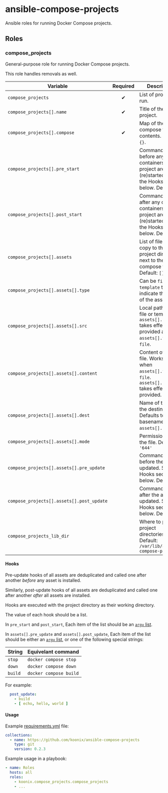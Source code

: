 # ansible-compose-projects

Ansible roles for running Docker Compose projects.

## Roles

### compose_projects

General-purpose role for running Docker Compose projects.

This role handles removals as well.

| Variable                                                  | Required | Description |
|-----------------------------------------------------------|:--------:|-------------|
| `compose_projects`                                        | ✔        | List of projects to run. |
| `compose_projects[].name`                                 | ✔        | Title of the project. |
| `compose_projects[].compose`                              | ✔        | Map of the docker compose file contents. Default: `{}`. |
| `compose_projects[].pre_start`                            |          | Commands to run before any of the containers in the project are (re)started. See the Hooks section below. Default: `[]` |
| `compose_projects[].post_start`                           |          | Commands to run after any of the containers in the project are (re)started. See the Hooks section below. Default: `[]` |
| `compose_projects[].assets`                               |          | List of files to copy to the project directory, next to the docker compose file. Default: `[]` |
| `compose_projects[].assets[].type`                        |          | Can be `file` or `template` to indicate the type of the asset. |
| `compose_projects[].assets[].src`                         |          | Local path to the file or template. `assets[].content` takes effect if not provided and `assets[].type` is `file`. |
| `compose_projects[].assets[].content`                     |          | Content of the file. Works only when `assets[].type` is `file`. `assets[].src` takes effect if not provided. |
| `compose_projects[].assets[].dest`                        |          | Name of the file in the destination. Defaults to the basename of `assets[].src`. |
| `compose_projects[].assets[].mode`                        |          | Permissions of the file. Default: `'644'` |
| `compose_projects[].assets[].pre_update`                  |          | Commands to run before the asset is updated. See the Hooks section below. Default: `[]` |
| `compose_projects[].assets[].post_update`                 |          | Commands to run after the asset is updated. See the Hooks section below. Default: `[]` |
| `compose_projects_lib_dir`                                |          | Where to put the project directories. Default: `/var/lib/ansible-compose-projects` |

#### Hooks

Pre-update hooks of all assets
are deduplicated and called one after another *before* any asset is installed.

Similarly, post-update hooks of all assets
are deduplicated and called one after another *after* all assets are installed.

Hooks are executed with the project directory as their working directory.

The value of each hook should be a list.

In `pre_start` and `post_start`,
Each item of the list should be an [`argv` list](https://docs.ansible.com/ansible/latest/collections/ansible/builtin/command_module.html#parameter-argv).

In `assets[].pre_update` and `assets[].post_update`,
Each item of the list should be either an [`argv` list](https://docs.ansible.com/ansible/latest/collections/ansible/builtin/command_module.html#parameter-argv),
or one of the following special strings:

| String               | Equivelant command |
|----------------------|--------------------|
| `stop`               | `docker compose stop` |
| `down`               | `docker compose down` |
| `build`              | `docker compose build` |

For example:

```yaml
  post_update:
    - build
    - [ echo, hello, world ]
```

#### Usage

Example [requirements.yml](https://docs.ansible.com/ansible/latest/galaxy/user_guide.html#installing-roles-and-collections-from-the-same-requirements-yml-file]) file:

```yaml
collections:
  - name: https://github.com/koonix/ansible-compose-projects
    type: git
    version: 0.2.3
```

Example usage in a playbook:

```yaml
- name: Roles
  hosts: all
  roles:
    - koonix.compose_projects.compose_projects
    - ...
```
